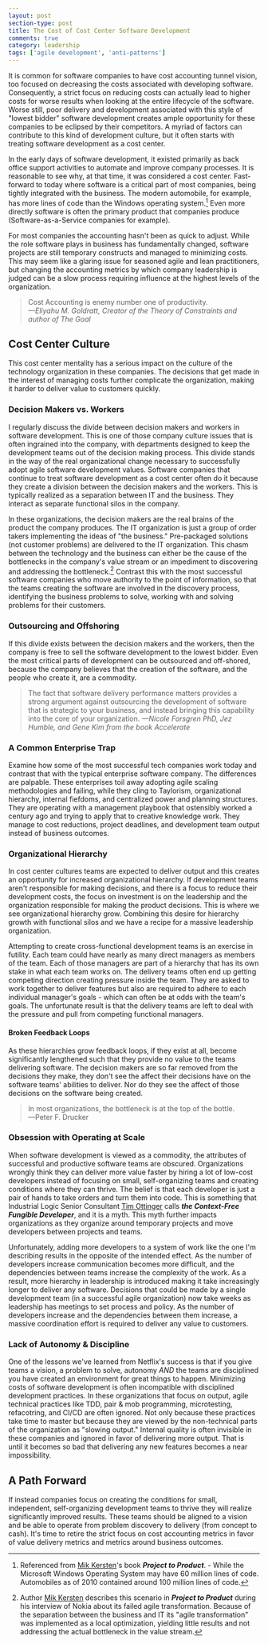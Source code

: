 ```yaml
---
layout: post
section-type: post
title: The Cost of Cost Center Software Development
comments: true
category: leadership
tags: ['agile development', 'anti-patterns']
---
```


It is common for software companies to have cost accounting tunnel vision, too focused on decreasing the costs associated with developing software. Consequently, a strict focus on reducing costs can actually lead to higher costs for worse results when looking at the entire lifecycle of the software. Worse still, poor delivery and development associated with this style of "lowest bidder" software development creates ample opportunity for these companies to be eclipsed by their competitors. A myriad of factors can contribute to this kind of development culture, but it often starts with treating software development as a cost center.

In the early days of software development, it existed primarily as back office support activities to automate and improve company processes. It is reasonable to see why, at that time, it was considered a cost center. Fast-forward to today where software is a critical part of most companies, being tightly integrated with the business. The modern automobile, for example, has more lines of code than the Windows operating system.[^1] Even more directly software is often the primary product that companies produce (Software-as-a-Service companies for example).

For most companies the accounting hasn't been as quick to adjust. While the role software plays in business has fundamentally changed, software projects are still temporary constructs and managed to minimizing costs. This may seem like a glaring issue for seasoned agile and lean practitioners, but changing the accounting metrics by which company leadership is judged can be a slow process requiring influence at the highest levels of the organization. 

> Cost Accounting is enemy number one of productivity.  
> _&mdash;Eliyahu M. Goldratt, Creator of the Theory of Constraints and author of The Goal_

## Cost Center Culture

This cost center mentality has a serious impact on the culture of the technology organization in these companies. The decisions that get made in the interest of managing costs further complicate the organization, making it harder to deliver value to customers quickly.  

### Decision Makers vs. Workers

I regularly discuss the divide between decision makers and workers in software development. This is one of those company culture issues that is often ingrained into the company, with departments designed to keep the development teams out of the decision making process. This divide stands in the way of the real organizational change necessary to successfully adopt agile software development values. Software companies that continue to treat software development as a cost center often do it because they create a division between the decision makers and the workers. This is typically realized as a separation between IT and the business. They interact as separate functional silos in the company. 

In these organizations, the decision makers are the real brains of the product the company produces. The IT organization is just a group of order takers implementing the ideas of "the business." Pre-packaged solutions (not customer problems) are delivered to the IT organization. This chasm between the technology and the business can either be the cause of the bottlenecks in the company's value stream or an impediment to discovering and addressing the bottleneck.[^2] Contrast this with the most successful software companies who move authority to the point of information, so that the teams creating the software are involved in the discovery process, identifying the business problems to solve, working with and solving problems for their customers.

### Outsourcing and Offshoring
If this divide exists between the decision makers and the workers, then the company is free to sell the software development to the lowest bidder. Even the most critical parts of development can be outsourced and off-shored, because the company believes that the creation of the software, and the people who create it, are a commodity. 

> The fact that software delivery performance matters provides a strong argument against outsourcing the development of software that is strategic to your business, and instead bringing this capability into the core of your organization.
> _&mdash;Nicole Forsgren PhD, Jez Humble, and Gene Kim from the book Accelerate_

### A Common Enterprise Trap
Examine how some of the most successful tech companies work today and contrast that with the typical enterprise software company. The differences are palpable. These enterprises toil away adopting agile scaling methodologies and failing, while they cling to Taylorism, organizational hierarchy, internal fiefdoms, and centralized power and planning structures. They are operating with a management playbook that ostensibly worked a century ago and trying to apply that to creative knowledge work. They manage to cost reductions, project deadlines, and development team output instead of business outcomes.

### Organizational Hierarchy
In cost center cultures teams are expected to deliver output and this creates an opportunity for increased organizational hierarchy. If development teams aren't responsible for making decisions, and there is a focus to reduce their development costs, the focus on investment is on the leadership and the organization responsible for making the product decisions. This is where we see organizational hierarchy grow. Combining this desire for hierarchy growth with functional silos and we have a recipe for a massive leadership organization. 

Attempting to create cross-functional development teams is an exercise in futility. Each team could have nearly as many direct managers as members of the team. Each of those managers are part of a hierarchy that has its own stake in what each team works on. The delivery teams often end up getting competing direction creating pressure inside the team. They are asked to work together to deliver features but also are required to adhere to each individual manager's goals - which can often be at odds with the team's goals. The unfortunate result is that the delivery teams are left to deal with the pressure and pull from competing functional managers.  

#### Broken Feedback Loops
As these hierarchies grow feedback loops, if they exist at all, become significantly lengthened such that they provide no value to the teams delivering software. The decision makers are so far removed from the decisions they make, they don't see the affect their decisions have on the software teams' abilities to deliver. Nor do they see the affect of those decisions on the software being created.

> In most organizations, the bottleneck is at the top of the bottle.  
> &mdash;Peter F. Drucker

### Obsession with Operating at Scale
When software development is viewed as a commodity, the attributes of successful and productive software teams are obscured. Organizations wrongly think they can deliver more value faster by hiring a lot of low-cost developers instead of focusing on small, self-organizing teams and creating conditions where they can thrive. The belief is that each developer is just a pair of hands to take orders and turn them into code. This is something that Industrial Logic Senior Consultant [Tim Ottinger](http://agileotter.blogspot.com/) calls _**the Context-Free Fungible Developer**_, and it is a myth. This myth further impacts organizations as they organize around temporary projects and move developers between projects and teams. 

Unfortunately, adding more developers to a system of work like the one I'm describing results in the opposite of the intended effect. As the number of developers increase communication becomes more difficult, and the dependencies between teams increase the complexity of the work. As a result, more hierarchy in leadership is introduced making it take increasingly longer to deliver any software. Decisions that could be made by a single development team (in a successful agile organization) now take weeks as leadership has meetings to set process and policy. As the number of developers increase and the dependencies between them increase, a massive coordination effort is required to deliver any value to customers. 

### Lack of Autonomy & Discipline
One of the lessons we've learned from Netflix's success is that if you give teams a vision, a problem to solve, autonomy _AND_ the teams are disciplined you have created an environment for great things to happen. Minimizing costs of software development is often incompatible with disciplined development practices. In these organizations that focus on output, agile technical practices like TDD, pair & mob programming, microtesting, refacotring, and CI/CD are often ignored. Not only because these practices take time to master but because they are viewed by the non-technical parts of the organization as "slowing output." Internal quality is often invisible in these companies and ignored in favor of delivering more output. That is until it becomes so bad that delivering any new features becomes a near impossibility.


## A Path Forward
If instead companies focus on creating the conditions for small, independent, self-organizing development teams to thrive they will realize significantly improved results. These teams should be aligned to a vision and be able to operate from problem discovery to delivery (from concept to cash). It's time to retire the strict focus on cost accounting metrics in favor of value delivery metrics and metrics around business outcomes. 

[^1]: Referenced from [Mik Kersten](https://twitter.com/mik_kersten)'s book **_Project to Product_**. - While the Microsoft Windows Operating System may have 60 million lines of code. Automobiles as of 2010 contained around 100 million lines of code.  

[^2]: Author [Mik Kersten](https://twitter.com/mik_kersten) describes this scenario in **_Project to Product_** during his interview of Nokia about its failed agile transformation. Because of the separation between the business and IT its "agile transformation" was implemented as a local optimization, yielding little results and not addressing the actual bottleneck in the value stream.  